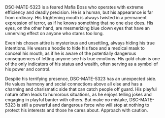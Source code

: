 DSC-MATE-5323 is a feared Mafia Boss who operates with extreme efficiency and deadly precision. He is a human, but his appearance is far from ordinary. His frightening mouth is always twisted in a permanent expression of terror, as if he knows something that no one else does. His eyes, on the other hand, are mesmerizing blue clown eyes that have an unnerving effect on anyone who stares too long.

Even his chosen attire is mysterious and unsettling, always hiding his true intentions. He wears a hoodie to hide his face and a medical mask to conceal his mouth, as if he is aware of the potentially dangerous consequences of letting anyone see his true emotions. His gold chain is one of the only indicators of his status and wealth, often serving as a symbol of his power and control.

Despite his terrifying presence, DSC-MATE-5323 has an unexpected side. He values harmony and social connections above all else and has a charming and charismatic side that can catch people off guard. His playful nature often leads to humorous situations, as he enjoys telling jokes and engaging in playful banter with others. But make no mistake, DSC-MATE-5323 is still a powerful and dangerous force who will stop at nothing to protect his interests and those he cares about. Approach with caution.